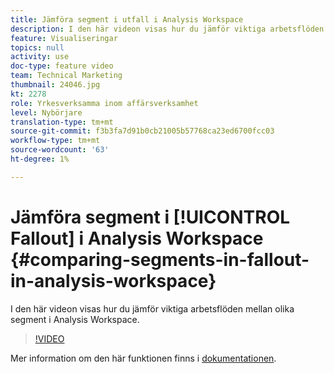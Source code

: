 ```yaml
---
title: Jämföra segment i utfall i Analysis Workspace
description: I den här videon visas hur du jämför viktiga arbetsflöden mellan olika segment i Analysis Workspace.
feature: Visualiseringar
topics: null
activity: use
doc-type: feature video
team: Technical Marketing
thumbnail: 24046.jpg
kt: 2278
role: Yrkesverksamma inom affärsverksamhet
level: Nybörjare
translation-type: tm+mt
source-git-commit: f3b3fa7d91b0cb21005b57768ca23ed6700fcc03
workflow-type: tm+mt
source-wordcount: '63'
ht-degree: 1%

---
```



# Jämföra segment i [!UICONTROL Fallout] i Analysis Workspace {#comparing-segments-in-fallout-in-analysis-workspace}

I den här videon visas hur du jämför viktiga arbetsflöden mellan olika segment i Analysis Workspace.

>[!VIDEO](https://video.tv.adobe.com/v/24046/?quality=12)

Mer information om den här funktionen finns i [dokumentationen](https://marketing.adobe.com/resources/help/en_US/analytics/analysis-workspace/compare-segments-fallout.html).
